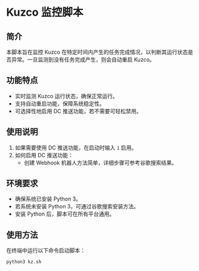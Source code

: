 # Kuzco 监控脚本

## 简介

本脚本旨在监控 Kuzco 在特定时间内产生的任务完成情况，以判断其运行状态是否异常。一旦监测到没有任务完成产生，则会自动重启 Kuzco。

## 功能特点

- 实时监测 Kuzco 运行状态，确保正常运行。
- 支持自动重启功能，保障系统稳定性。
- 可选择性地启用 DC 推送功能，若不需要可轻松禁用。

## 使用说明

1. 如果需要使用 DC 推送功能，在启动时输入 `1` 启用。
2. 如何启用 DC 推送功能：
   - 创建 Webhook 机器人方法简单，详细步骤可参考谷歌搜索结果。

## 环境要求

- 确保系统已安装 Python 3。
- 若系统未安装 Python 3，可通过谷歌搜索安装方法。
- 安装 Python 后，脚本可在所有平台通用。

## 使用方法

在终端中运行以下命令启动脚本：

```bash
python3 kz.sh
